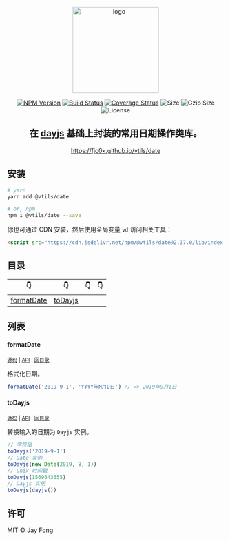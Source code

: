 <p align="center"><img width="200" src="https://raw.githubusercontent.com/fjc0k/vtils/master/logo.png" alt="logo"></p>

<p align="center"><a href="https://www.npmjs.com/package/@vtils/date"><img src="https://badge.fury.io/js/%40vtils%2Fdate.svg" alt="NPM Version"></a> <a href="https://travis-ci.org/fjc0k/vtils"><img src="https://travis-ci.org/fjc0k/vtils.svg?branch=master" alt="Build Status"></a> <a href="https://codecov.io/gh/fjc0k/vtils"><img src="https://codecov.io/gh/fjc0k/vtils/branch/master/graph/badge.svg" alt="Coverage Status"></a> <img src="https://badgen.net/bundlephobia/min/@vtils/date" alt="Size"> <img src="https://badgen.net/bundlephobia/minzip/@vtils/date" alt="Gzip Size"> <img src="https://badgen.net/github/license/fjc0k/vtils" alt="License"></p>

<h2 align="center">在 <a href="https://github.com/iamkun/dayjs">dayjs</a> 基础上封装的常用日期操作类库。</h2>

<p align="center">
  <a href="https://fjc0k.github.io/vtils/date">https://fjc0k.github.io/vtils/date</a>
</p>

## 安装

```bash
# yarn
yarn add @vtils/date

# or, npm
npm i @vtils/date --save
```

你也可通过 CDN 安装，然后使用全局变量 `vd` 访问相关工具：

```html
<script src="https://cdn.jsdelivr.net/npm/@vtils/date@2.37.0/lib/index.umd.min.js" crossorigin="anonymous"></script>
```

<!-- TYPEDOC -->

## 目录
<!-- Main!目录 -->
👇 | 👇 | 👇 | 👇
--- | --- | --- | ---
[formatDate](#formatdate) | [toDayjs](#todayjs) |  | 
<!-- Maini目录 -->

## 列表
<!-- Main!内容 -->
#### formatDate

<small>[源码](https://github.com/fjc0k/vtils/blob/master/packages/date/src/formatDate.ts#L15) | [API](https://fjc0k.github.io/vtils/date/globals.html#formatdate) | [回目录](#目录)</small>

格式化日期。

```ts
formatDate('2019-9-1', 'YYYY年M月D日') // => 2019年9月1日
```

#### toDayjs

<small>[源码](https://github.com/fjc0k/vtils/blob/master/packages/date/src/toDayjs.ts#L21) | [API](https://fjc0k.github.io/vtils/date/globals.html#todayjs) | [回目录](#目录)</small>

转换输入的日期为 `Dayjs` 实例。

```ts
// 字符串
toDayjs('2019-9-1')
// Date 实例
toDayjs(new Date(2019, 8, 1))
// unix 时间戳
toDayjs(1569643555)
// Dayjs 实例
toDayjs(dayjs())
```
<!-- Maini内容 -->

## 许可

MIT ©️ Jay Fong
